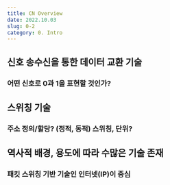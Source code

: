 ```yaml
---
title: CN Overview
date: 2022.10.03
slug: 0-2
category: 0. Intro
---
```


## 신호 송수신을 통한 데이터 교환 기술
### 어떤 신호로 0과 1을 표현할 것인가?

## 스위칭 기술
### 주소 정의/할당? (정적, 동적) 스위칭, 단위?

## 역사적 배경, 용도에 따라 수많은 기술 존재
### 패킷 스위칭 기반 기술인 인터넷(IP)이 중심